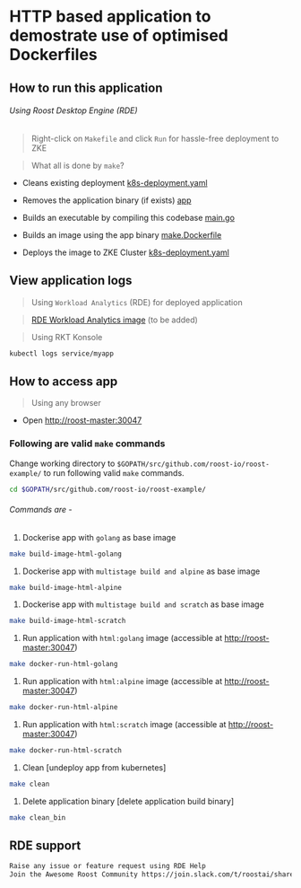 # HTTP based application to demostrate use of optimised Dockerfiles

## How to run this application

###### Using Roost Desktop Engine (RDE)

> Right-click on `Makefile` and click `Run` for hassle-free deployment to ZKE

> What all is done by `make`?

* Cleans existing deployment [k8s-deployment.yaml](./k8s-deployment.yaml)

* Removes the application binary (if exists) [app](app)

* Builds an executable by compiling this codebase [main.go](./main.go)

* Builds an image using the app binary [make.Dockerfile](./make.Dockerfile)

* Deploys the image to ZKE Cluster [k8s-deployment.yaml](./k8s-deployment.yaml)

## View application logs

> Using `Workload Analytics` (RDE) for deployed application

> [RDE Workload Analytics image](show_GoogleBookAPI_pod_logs_and_workload_view) (to be added)

> Using RKT Konsole

```bash
kubectl logs service/myapp
```

## How to access app

> Using any browser

* Open <http://roost-master:30047>

### Following are valid `make` commands

Change working directory to `$GOPATH/src/github.com/roost-io/roost-example/` to run following valid `make` commands.

```bash
cd $GOPATH/src/github.com/roost-io/roost-example/
```

###### Commands are -

1. Dockerise app with `golang` as base image

```bash
make build-image-html-golang
```

1. Dockerise app with `multistage build and alpine` as base image

```bash
make build-image-html-alpine
```

1. Dockerise app with `multistage build and scratch` as base image

```bash
make build-image-html-scratch
```

1. Run application with `html:golang` image (accessible at [http://roost-master:30047](http://roost-master:30047))

```bash
make docker-run-html-golang
```

1. Run application with `html:alpine` image (accessible at [http://roost-master:30047](http://roost-master:30047))

```bash
make docker-run-html-alpine
```

1. Run application with `html:scratch` image (accessible at [http://roost-master:30047](http://roost-master:30047))

```bash
make docker-run-html-scratch
```

1. Clean [undeploy app from kubernetes]

```bash
make clean
```

1. Delete application binary [delete application build binary]

```bash
make clean_bin
```

## RDE support

```bash
Raise any issue or feature request using RDE Help
Join the Awesome Roost Community https://join.slack.com/t/roostai/shared_invite/zt-ea5mo10y-jDJgXiHn0RihSmucz0UZpw
```

